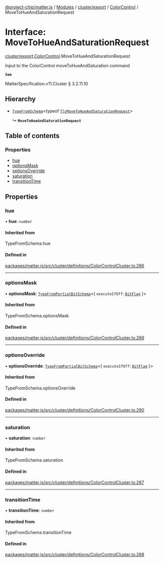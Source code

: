 [@project-chip/matter.js](../README.md) / [Modules](../modules.md) / [cluster/export](../modules/cluster_export.md) / [ColorControl](../modules/cluster_export.ColorControl.md) / MoveToHueAndSaturationRequest

# Interface: MoveToHueAndSaturationRequest

[cluster/export](../modules/cluster_export.md).[ColorControl](../modules/cluster_export.ColorControl.md).MoveToHueAndSaturationRequest

Input to the ColorControl moveToHueAndSaturation command

**`See`**

MatterSpecification.v11.Cluster § 3.2.11.10

## Hierarchy

- [`TypeFromSchema`](../modules/tlv_export.md#typefromschema)\<typeof [`TlvMoveToHueAndSaturationRequest`](../modules/cluster_export.ColorControl.md#tlvmovetohueandsaturationrequest)\>

  ↳ **`MoveToHueAndSaturationRequest`**

## Table of contents

### Properties

- [hue](cluster_export.ColorControl.MoveToHueAndSaturationRequest.md#hue)
- [optionsMask](cluster_export.ColorControl.MoveToHueAndSaturationRequest.md#optionsmask)
- [optionsOverride](cluster_export.ColorControl.MoveToHueAndSaturationRequest.md#optionsoverride)
- [saturation](cluster_export.ColorControl.MoveToHueAndSaturationRequest.md#saturation)
- [transitionTime](cluster_export.ColorControl.MoveToHueAndSaturationRequest.md#transitiontime)

## Properties

### hue

• **hue**: `number`

#### Inherited from

TypeFromSchema.hue

#### Defined in

[packages/matter.js/src/cluster/definitions/ColorControlCluster.ts:286](https://github.com/project-chip/matter.js/blob/0c058ae17fdba4c0b89b8b13c309011d51782299/packages/matter.js/src/cluster/definitions/ColorControlCluster.ts#L286)

___

### optionsMask

• **optionsMask**: [`TypeFromPartialBitSchema`](../modules/schema_export.md#typefrompartialbitschema)\<\{ `executeIfOff`: [`BitFlag`](../modules/schema_export.md#bitflag)  }\>

#### Inherited from

TypeFromSchema.optionsMask

#### Defined in

[packages/matter.js/src/cluster/definitions/ColorControlCluster.ts:289](https://github.com/project-chip/matter.js/blob/0c058ae17fdba4c0b89b8b13c309011d51782299/packages/matter.js/src/cluster/definitions/ColorControlCluster.ts#L289)

___

### optionsOverride

• **optionsOverride**: [`TypeFromPartialBitSchema`](../modules/schema_export.md#typefrompartialbitschema)\<\{ `executeIfOff`: [`BitFlag`](../modules/schema_export.md#bitflag)  }\>

#### Inherited from

TypeFromSchema.optionsOverride

#### Defined in

[packages/matter.js/src/cluster/definitions/ColorControlCluster.ts:290](https://github.com/project-chip/matter.js/blob/0c058ae17fdba4c0b89b8b13c309011d51782299/packages/matter.js/src/cluster/definitions/ColorControlCluster.ts#L290)

___

### saturation

• **saturation**: `number`

#### Inherited from

TypeFromSchema.saturation

#### Defined in

[packages/matter.js/src/cluster/definitions/ColorControlCluster.ts:287](https://github.com/project-chip/matter.js/blob/0c058ae17fdba4c0b89b8b13c309011d51782299/packages/matter.js/src/cluster/definitions/ColorControlCluster.ts#L287)

___

### transitionTime

• **transitionTime**: `number`

#### Inherited from

TypeFromSchema.transitionTime

#### Defined in

[packages/matter.js/src/cluster/definitions/ColorControlCluster.ts:288](https://github.com/project-chip/matter.js/blob/0c058ae17fdba4c0b89b8b13c309011d51782299/packages/matter.js/src/cluster/definitions/ColorControlCluster.ts#L288)
